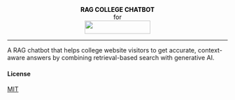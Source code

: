 
<div align="center" style="color: black;">
  <span ><strong>RAG COLLEGE CHATBOT</strong></span> <br> for <br>
<img src="https://empirecollege.in/wp-content/uploads/2024/10/logo.svg" width="150" height="30"/>
</div>

---


A RAG chatbot that helps college website visitors to get accurate, context-aware answers by combining retrieval-based search with generative AI.


#### License
[MIT](LICENSE) 
